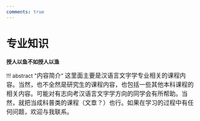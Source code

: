 ```yaml
---
comments: true
---
```


# **专业知识**

**授人以鱼不如授人以渔**

!!! abstract "<font size=3>内容简介</font>"
    <font size=3>这里面主要是汉语言文字学专业相关的课程内容。当然，也不全然是研究生的课程内容，也包括一些其他本科课程的相关内容。可能对有志向考汉语言文字学方向的同学会有所帮助。当然，就把当成科普类的课程（文章？）也行。如果在学习的过程中有任何问题，欢迎与我联系。</font>
